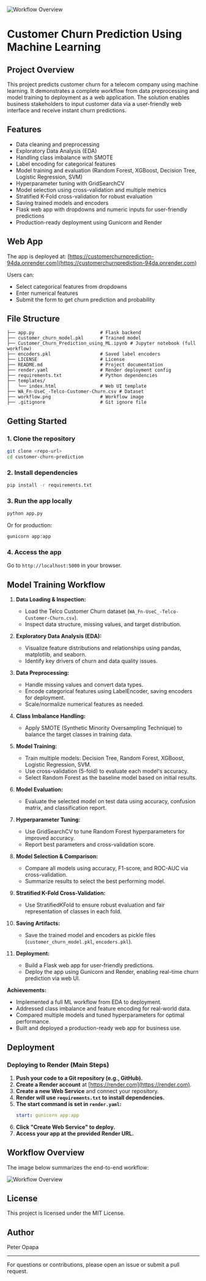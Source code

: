 ![Workflow Overview](workflow.png)

# Customer Churn Prediction Using Machine Learning

## Project Overview
This project predicts customer churn for a telecom company using machine learning. It demonstrates a complete workflow from data preprocessing and model training to deployment as a web application. The solution enables business stakeholders to input customer data via a user-friendly web interface and receive instant churn predictions.

## Features
- Data cleaning and preprocessing
- Exploratory Data Analysis (EDA)
- Handling class imbalance with SMOTE
- Label encoding for categorical features
- Model training and evaluation (Random Forest, XGBoost, Decision Tree, Logistic Regression, SVM)
- Hyperparameter tuning with GridSearchCV
- Model selection using cross-validation and multiple metrics
- Stratified K-Fold cross-validation for robust evaluation
- Saving trained models and encoders
- Flask web app with dropdowns and numeric inputs for user-friendly predictions
- Production-ready deployment using Gunicorn and Render

## Web App
The app is deployed at: [https://customerchurnprediction-94da.onrender.com](https://customerchurnprediction-94da.onrender.com)

Users can:
- Select categorical features from dropdowns
- Enter numerical features
- Submit the form to get churn prediction and probability

## File Structure
```
├── app.py                        # Flask backend
├── customer_churn_model.pkl      # Trained model
├── Customer_Churn_Prediction_using_ML.ipynb # Jupyter notebook (full workflow)
├── encoders.pkl                  # Saved label encoders
├── LICENSE                       # License
├── README.md                     # Project documentation
├── render.yaml                   # Render deployment config
├── requirements.txt              # Python dependencies
├── templates/
│   └── index.html                # Web UI template
├── WA_Fn-UseC_-Telco-Customer-Churn.csv # Dataset
├── workflow.png                  # Workflow image
├── .gitignore                    # Git ignore file
```

## Getting Started
### 1. Clone the repository
```bash
git clone <repo-url>
cd customer-churn-prediction
```

### 2. Install dependencies
```bash
pip install -r requirements.txt
```

### 3. Run the app locally
```bash
python app.py
```
Or for production:
```bash
gunicorn app:app
```

### 4. Access the app
Go to `http://localhost:5000` in your browser.

## Model Training Workflow
1. **Data Loading & Inspection:**
	- Load the Telco Customer Churn dataset (`WA_Fn-UseC_-Telco-Customer-Churn.csv`).
	- Inspect data structure, missing values, and target distribution.

2. **Exploratory Data Analysis (EDA):**
	- Visualize feature distributions and relationships using pandas, matplotlib, and seaborn.
	- Identify key drivers of churn and data quality issues.

3. **Data Preprocessing:**
	- Handle missing values and convert data types.
	- Encode categorical features using LabelEncoder, saving encoders for deployment.
	- Scale/normalize numerical features as needed.

4. **Class Imbalance Handling:**
	- Apply SMOTE (Synthetic Minority Oversampling Technique) to balance the target classes in training data.

5. **Model Training:**
	- Train multiple models: Decision Tree, Random Forest, XGBoost, Logistic Regression, SVM.
	- Use cross-validation (5-fold) to evaluate each model's accuracy.
	- Select Random Forest as the baseline model based on initial results.

6. **Model Evaluation:**
	- Evaluate the selected model on test data using accuracy, confusion matrix, and classification report.

7. **Hyperparameter Tuning:**
	- Use GridSearchCV to tune Random Forest hyperparameters for improved accuracy.
	- Report best parameters and cross-validation score.

8. **Model Selection & Comparison:**
	- Compare all models using accuracy, F1-score, and ROC-AUC via cross-validation.
	- Summarize results to select the best performing model.

9. **Stratified K-Fold Cross-Validation:**
	- Use StratifiedKFold to ensure robust evaluation and fair representation of classes in each fold.

10. **Saving Artifacts:**
	 - Save the trained model and encoders as pickle files (`customer_churn_model.pkl`, `encoders.pkl`).

11. **Deployment:**
	 - Build a Flask web app for user-friendly predictions.
	 - Deploy the app using Gunicorn and Render, enabling real-time churn prediction via web UI.

**Achievements:**
- Implemented a full ML workflow from EDA to deployment.
- Addressed class imbalance and feature encoding for real-world data.
- Compared multiple models and tuned hyperparameters for optimal performance.
- Built and deployed a production-ready web app for business use.

## Deployment

### Deploying to Render (Main Steps)

1. **Push your code to a Git repository (e.g., GitHub).**
2. **Create a Render account** at [https://render.com](https://render.com).
3. **Create a new Web Service** and connect your repository.
4. **Render will use `requirements.txt` to install dependencies.**
5. **The start command is set in `render.yaml`:**
	```yaml
	start: gunicorn app:app
	```
6. **Click "Create Web Service" to deploy.**
7. **Access your app at the provided Render URL.**

## Workflow Overview
The image below summarizes the end-to-end workflow:

![Workflow Overview](workflow.png)

## License
This project is licensed under the MIT License.

## Author
Peter Opapa

---
For questions or contributions, please open an issue or submit a pull request.